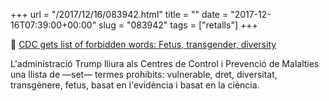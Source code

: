 +++
url = "/2017/12/16/083942.html"
title = ""
date = "2017-12-16T07:39:00+00:00"
slug = "083942"
tags = ["retalls"]
+++

📎 [CDC gets list of forbidden words: Fetus, transgender, diversity](http://wapo.st/2CDVJux)

L'administració Trump lliura als Centres de Control i Prevenció de Malalties una llista de —set— termes prohibits: vulnerable, dret, diversitat, transgènere, fetus, basat en l'evidència i basat en la ciència.

